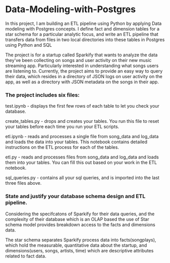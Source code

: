 # Data-Modeling-with-Postgres

In this project, I am building an ETL pipeline using Python by applying Data modeling with Postgres concepts. I define fact and dimension tables for a star schema for a particular analytic focus, and write an ETL pipeline that transfers data from files in two local directories into these tables in Postgres using Python and SQL 

The project is for a startup called Sparkify that wants to analyze the data they've been collecting on songs and user activity on their new music streaming app. Particularly interested in understanding what songs users are listening to. Currently, the project aims to provide an easy way to query their data, which resides in a directory of JSON logs on user activity on the app, as well as a directory with JSON metadata on the songs in their app.

### The project includes six files:

test.ipynb - displays the first few rows of each table to let you check your database.

create_tables.py - drops and creates your tables. You run this file to reset your tables before each time you run your ETL scripts.

etl.ipynb - reads and processes a single file from song_data and log_data and loads the data into your tables. This notebook contains detailed instructions on the ETL process for each of the tables.

etl.py - reads and processes files from song_data and log_data and loads them into your tables. You can fill this out based on your work in the ETL notebook.

sql_queries.py - contains all your sql queries, and is imported into the last three files above.

### State and justify your database schema design and ETL pipeline.

Considering the specifcatons of Sparkify for their data queries, and the complexity of their database which is an OLAP based the use of Star schema model provides breakdown access to the facts and dimensions data. 

The star schema separates Sparkify process data into facts(songplays), which hold the measurable, quantitative data about the startup, and dimensions(users, songs, artists, time) which are descriptive attributes related to fact data.
